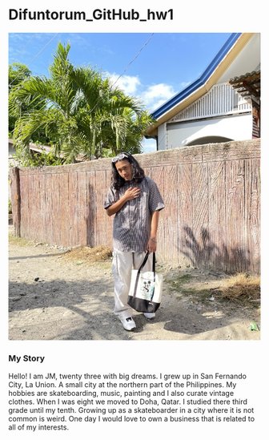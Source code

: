 # Difuntorum_GitHub_hw1

![](img/IMG_9610.jpg?raw=true "My photo")

### My Story 

Hello! I am JM, twenty three with big dreams. I grew up in San Fernando City, La Union. A small city at the northern part of the Philippines. My hobbies are skateboarding, music, painting and I also curate vintage clothes. When I was eight we moved to Doha, Qatar. I studied there third grade until my tenth. Growing up as a skateboarder in a city where it is not common is weird. One day I would love to own a business that is related to all of my interests. 
